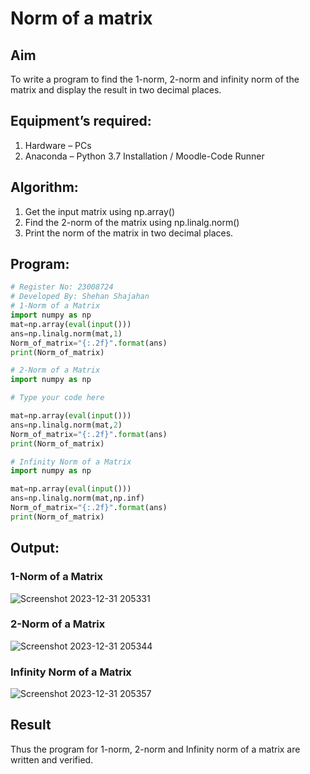 # Norm of a matrix
## Aim
To write a program to find the 1-norm, 2-norm and infinity norm of the matrix and display the result in two decimal places.
## Equipment’s required:
1.	Hardware – PCs
2.	Anaconda – Python 3.7 Installation / Moodle-Code Runner
## Algorithm:
1. Get the input matrix using np.array()   
2. Find the 2-norm of the matrix using np.linalg.norm()
3. Print the norm of the matrix in two decimal places.
## Program:
```Python
# Register No: 23008724
# Developed By: Shehan Shajahan
# 1-Norm of a Matrix
import numpy as np
mat=np.array(eval(input()))
ans=np.linalg.norm(mat,1)
Norm_of_matrix="{:.2f}".format(ans)
print(Norm_of_matrix)

# 2-Norm of a Matrix
import numpy as np

# Type your code here

mat=np.array(eval(input()))
ans=np.linalg.norm(mat,2)
Norm_of_matrix="{:.2f}".format(ans)
print(Norm_of_matrix)

# Infinity Norm of a Matrix
import numpy as np

mat=np.array(eval(input()))
ans=np.linalg.norm(mat,np.inf)
Norm_of_matrix="{:.2f}".format(ans)
print(Norm_of_matrix)
```

## Output:
### 1-Norm of a Matrix
![Screenshot 2023-12-31 205331](https://github.com/shehanshajahan/Norm-of-a-matrix/assets/139317389/51182d82-1b5d-4d19-8a96-4dc28328828e)

### 2-Norm of a Matrix
![Screenshot 2023-12-31 205344](https://github.com/shehanshajahan/Norm-of-a-matrix/assets/139317389/b0b0be6a-da19-404f-88fa-44da71af1f28)

### Infinity Norm of a Matrix
![Screenshot 2023-12-31 205357](https://github.com/shehanshajahan/Norm-of-a-matrix/assets/139317389/49953c23-4f92-458f-8c2b-b10ab174c3c2)

## Result
Thus the program for 1-norm, 2-norm and Infinity norm of a matrix are written and verified.
